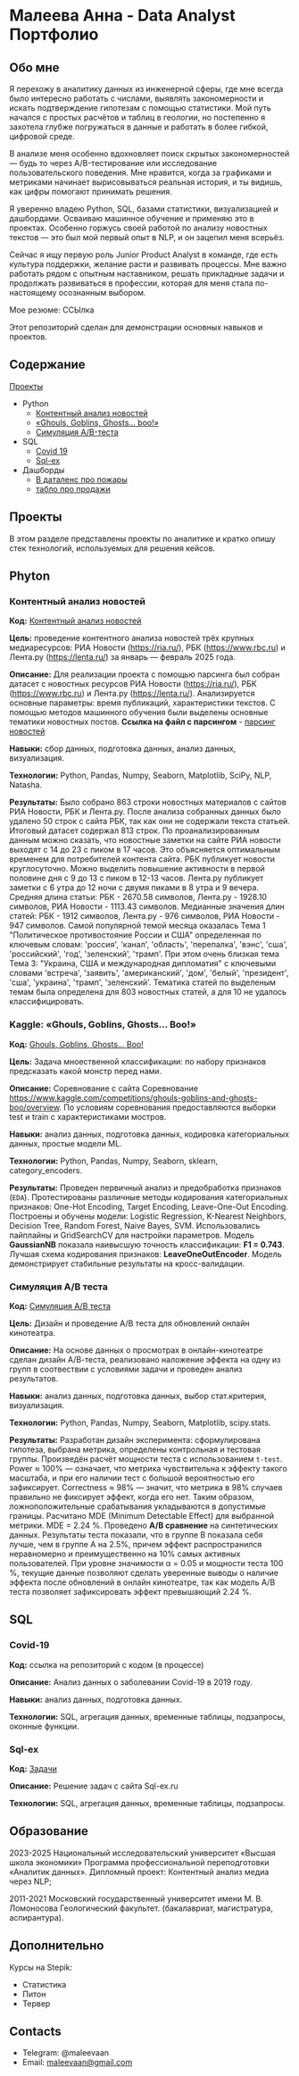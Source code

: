# Малеева Анна - Data Analyst Портфолио
## Обо мне
Я перехожу в аналитику данных из инженерной сферы, где мне всегда было интересно работать с числами, выявлять закономерности и искать подтверждение гипотезам с помощью статистики. Мой путь начался с простых расчётов и таблиц в геологии, но постепенно я захотела глубже погружаться в данные и работать в более гибкой, цифровой среде.

В анализе меня особенно вдохновляет поиск скрытых закономерностей — будь то через A/B-тестирование или исследование пользовательского поведения. Мне нравится, когда за графиками и метриками начинает вырисовываться реальная история, и ты видишь, как цифры помогают принимать решения.

Я уверенно владею Python, SQL, базами статистики, визуализацией и дашбордами. Осваиваю машинное обучение и применяю это в проектах. Особенно горжусь своей работой по анализу новостных текстов — это был мой первый опыт в NLP, и он зацепил меня всерьёз.

Сейчас я ищу первую роль Junior Product Analyst в команде, где есть культура поддержки, желание расти и развивать процессы. Мне важно работать рядом с опытным наставником, решать прикладные задачи и продолжать развиваться в профессии, которая для меня стала по-настоящему осознанным выбором.

Мое резюме: ССЫлка

Этот репозиторий сделан для демонстрации основных навыков и проектов. 

## Содержание
[Проекты](#проекты)
  - Python
    - [Контентный анализ новостей](#контентный-анализ-новостей)
    - [«Ghouls, Goblins, Ghosts… boo!»](#kaggle:-«ghouls,-goblins,-ghosts…-boo!»)
    - [Симуляция A/B-теста](#симуляция-а/b-теста) 
  - SQL
    - [Covid 19](#covid-19)
    - [Sql-ex](#sql-ex)
  - Дашборды
    -  [В даталенс про пожары](ссылка)
    -  [табло про продажи](ссылка)


## Проекты
В этом разделе представлены проекты по аналитике и кратко опишу стек технологий, используемых для решения кейсов.

## Phyton

### Контентный анализ новостей
**Код:** [Контентный анализ новостей](https://github.com/maleevaan/Portfolio-projects/blob/main/%D0%9D%D0%BE%D0%B2%D0%BE%D1%81%D1%82%D0%B8.ipynb)

**Цель:** проведение контентного анализа новостей трёх крупных медиаресурсов: РИА Новости (https://ria.ru/), РБК (https://www.rbc.ru) и Лента.ру (https://lenta.ru/) за январь — февраль 2025 года.

**Описание:** Для реализации проекта с помощью парсинга был собран датасет с новостных ресурсов РИА Новости (https://ria.ru/), РБК (https://www.rbc.ru) и Лента.ру (https://lenta.ru/). Анализируется основные параметры: время публикаций, характеристики текстов. С помощью методов машинного обучения были выделены основные тематики новостных постов. 
**Ссылка на файл с парсингом** - [парсинг новостей](https://github.com/maleevaan/Portfolio-projects/blob/main/%D0%9F%D0%B0%D1%80%D1%81%D0%B8%D0%BD%D0%B3%20%D0%BD%D0%BE%D0%B2%D0%BE%D1%81%D1%82%D0%B5%D0%B9.ipynb) 

**Навыки:** сбор данных, подготовка данных, анализ данных, визуализация.

**Технологии:** Python, Pandas, Numpy, Seaborn, Matplotlib, SciPy, NLP, Natasha.

**Результаты:** Было собрано 863 строки новостных материалов с сайтов РИА Новости, РБК и Лента.ру. После анализа собранных данных было удалено 50 строк с сайта РБК, так как они не содержали текста статьей. Итоговый датасет содержал 813 строк.
По проанализированным данным можно сказать, что новостные заметки на сайте РИА новости выходят с 14 до 23 с пиком в 17 часов. Это объясняется оптимальным временем для потребителей контента сайта. РБК публикует новости круглосуточно. Можно выделить повышение активности в первой половине дня с 9 до 13 с пиком в 12-13 часов. Лента.ру публикует заметки с 6 утра до 12 ночи с двумя пиками в 8 утра и 9 вечера. Средняя длина статьи: РБК - 2670.58 символов, Лента.ру - 1928.10 символов, РИА Новости - 1113.43 символов. 
Медианные значения длин статей: РБК - 1912 символов, Лента.ру - 976 символов, РИА Новости - 947 символов. 
Самой популярной темой месяца оказалась Тема 1 "Политическое противостояние России и США" определенная по ключевым словам: 'россия', 'канал', 'область', 'перепалка', 'вэнс', 'сша', 'российский', 'год', 'зеленский', 'трамп'. При этом очень близкая тема Тема 3: "Украина, США и международная дипломатия" с ключевыми словами 'встреча', 'заявить', 'американский', 'дом', 'белый', 'президент', 'сша', 'украина', 'трамп', 'зеленский'. Тематика статей по выделеным темам была определена для 803 новостных статей, а для 10 не удалось классифицировать.

### Kaggle: «Ghouls, Goblins, Ghosts… Boo!»
**Код:** [Ghouls, Goblins, Ghosts… Boo!](https://github.com/maleevaan/Portfolio-projects/blob/main/BOO_project_classifaer.ipynb)

**Цель:** Задача мноественной классификации: по набору признаков предсказать какой монстр перед нами. 

**Описание:** Соревнование с сайта Соревнование https://www.kaggle.com/competitions/ghouls-goblins-and-ghosts-boo/overview. По условиям соревнования предоставляются выборки test и train с характеристиками мостров. 

**Навыки:** анализ данных, подготовка данных, кодировка категориальных данных, простые модели ML. 

**Технологии:** Python, Pandas, Numpy, Seaborn, sklearn, category_encoders.

**Результаты:** Проведен первичный анализ и предобработка признаков (`EDA`). Протестированы различные методы кодирования категориальных признаков: One-Hot Encoding, Target Encoding, Leave-One-Out Encoding. Построены и обучены модели: Logistic Regression, K-Nearest Neighbors, Decision Tree, Random Forest, Naive Bayes, SVM. Использовались пайплайны и GridSearchCV для настройки параметров.
Модель **GaussianNB** показала наивысшую точность классификации:  **F1 = 0.743**. Лучшая схема кодирования признаков: **LeaveOneOutEncoder**. Модель демонстрирует стабильные результаты на кросс-валидации.

### Симуляция А/В теста
**Код:** [Симуляция А/В теста](https://github.com/maleevaan/Portfolio-projects/blob/main/%D0%90%D0%92%20%D1%82%D0%B5%D1%81%D1%82.ipynb)

**Цель:** Дизайн и проведение А/В теста для обновлений онлайн кинотеатра.

**Описание:** На основе данных о просмотрах в онлайн-кинотеатре сделан дизайн А/В-теста, реализовано наложение эффекта на одну из групп в соотвествии с условиями задачи и проведен анализ результатов.

**Навыки:** анализ данных, подготовка данных, выбор стат.критерия, визуализация.

**Технологии:** Python, Pandas, Numpy, Seaborn, Matplotlib, scipy.stats.

**Результаты:** Разработан дизайн эксперимента: сформулирована гипотеза, выбрана метрика, определены контрольная и тестовая группы. Произведён расчёт мощности теста с использованием `t-test`. Power ≈ 100% — означает, что метрика чувствительна к эффекту такого масштаба, и при его наличии тест с большой вероятностью его зафиксирует. Correctness ≈ 98% — значит, что метрика в 98% случаев правильно не фиксирует эффект, когда его нет. Таким образом, ложноположительные срабатывания укладываются в допустимые границы. Расчитано MDE (Minimum Detectable Effect) для выбранной метрики. MDE = 2.24 %.  Проведено **A/B сравнение** на синтетических данных. Результаты теста показали, что в группе В показала себя лучше, чем в группе А на 2.5%, причем эффект распространился неравномерно и преимущественно на 10% самых активных пользователей. При уровне значимости α = 0.05 и мощности теста 100 %, текущие данные позволяют сделать уверенные выводы о наличие эффекта после обновлений в онлайн кинотеатре, так как модель А/В теста позволяет зафиксировать эффект превышающий 2.24 %.

## SQL

### Covid-19
**Код:** ссылка на репозиторий с кодом (в процессе)

**Описание:** Анализ данных о заболевании Covid-19 в 2019 году.

**Навыки:** анализ данных, подготовка данных.

**Технологии:** SQL, агрегация данных, временные таблицы, подзапросы, оконные функции.

### Sql-ex

**Код:** [Задачи](https://github.com/maleevaan/Portfolio-projects/blob/main/%D0%97%D0%B0%D0%B4%D0%B0%D1%87%D0%B8.ipynb)

**Описание:** Решение задач с сайта Sql-ex.ru

**Технологии:** SQL, агрегация данных, временные таблицы, подзапросы.



## Образование
2023-2025 Национальный исследовательский университет «Высшая школа экономики»
Программа профессиональной переподготовки «Аналитик данных». 
Дипломный проект: Контентный анализ медиа через NLP;

2011-2021 Московский государственный университет имени М. В. Ломоносова
Геологический факультет. (бакалавриат, магистратура, аспирантура).


## Дополнительно
Курсы на Stepik:
- Статистика
- Питон
- Тервер

## Contacts
- Telegram: @maleevaan
- Email:  maleevaan@gmail.com
